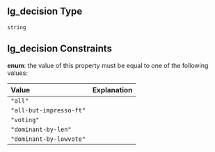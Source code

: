 ## lg_decision Type

`string`

## lg_decision Constraints

**enum**: the value of this property must be equal to one of the following values:

| Value                   | Explanation |
| :---------------------- | :---------- |
| `"all"`                 |             |
| `"all-but-impresso-ft"` |             |
| `"voting"`              |             |
| `"dominant-by-len"`     |             |
| `"dominant-by-lowvote"` |             |
